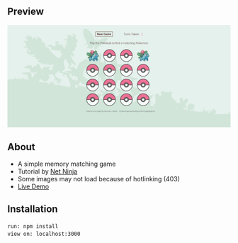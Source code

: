 ## Preview

!["React-Game"](https://github.com/WebDevBernard/React-Game/blob/main/img/Preview.png?raw=true)

## About

- A simple memory matching game
- Tutorial by [Net Ninja](https://www.youtube.com/watch?v=ZCKohZwGZMw&list=PL4cUxeGkcC9iQ7g2eoNXHCJBBBz40S_Lm&index=1)
- Some images may not load because of hotlinking (403)
- [Live Demo](https://react-game-ashen.vercel.app/)

## Installation

`run: npm install`<br/>
`view on: localhost:3000`
